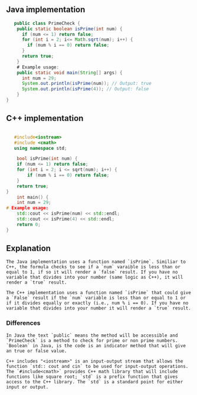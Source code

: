 ## Java implementation

```java
   public class PrimeCheck {
    public static boolean isPrime(int num) {
      if (num <= 1) return false;
      for (int i = 2; i<= Math.sqrt(num); i++) {
        if (num % i == 0) return false;
      }
      return true;  
    }
    # Example usage:
    public static void main(String[] args) {
      int num = 29;
      System.out.println(isPrime(num)); // Output: true
      System.out.println(isPrime(4)); // Output: false
    }
}
```

## C++ implementation


```C++

   #include<iostream>
   #include <cmath>
   using namespace std;

    bool isPrime(int num) {
    if (num <= 1) return false;
    for (int i = 2; i <= sqrt(num); i++) {
        if (num % i == 0) return false;
    }
    return true;
}
    int main() {
    int num = 29;
# Example usage:
    std::cout << isPrime(num) << std::endl;
    std::cout << isPrime(4) << std::endl;
    return 0;
}

```

## Explanation
    The Java implementation uses a function named `isPrime`. Similiar to C++, the formula checks to see if a `num` varaible is less than or equal to 1, if so it will render a `false` result. If you have no variable that divides into your number (same logic as C++), it will render a `true` result.
   
    The C++ implementation uses a function named `isPrime` that could give a `False` result if the `num` variable is less than or equal to 1 or if it divides equally or exactly (i.e., num % i == 0). If you have no variable that divides into your number it will render a `true` result.


    

### Differences

    In Java the text `public` means the method will be accessible and `PrimeCheck` is a method to check for prime or non prime numbers. `Boolean` in Java, is the code is an indicator method that will give an true or false value. 

    C++ includes "<iostream>" is an input-output stream that allows the function `std:: cout and cin` to be used for input-output operations. The `#include<cmath>` provides C++ math library that will include functions like square root; `std` is a prefix function that gives access to the C++ library. The `std` is a standard point for either input or output.
      